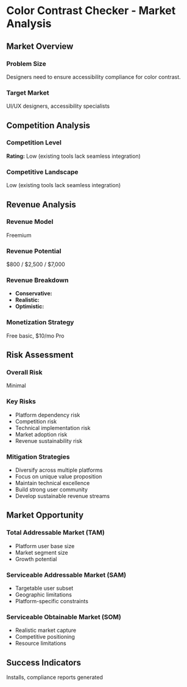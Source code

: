 # Color Contrast Checker - Market Analysis

## Market Overview

### Problem Size
Designers need to ensure accessibility compliance for color contrast.

### Target Market
UI/UX designers, accessibility specialists

## Competition Analysis

### Competition Level
**Rating:** Low (existing tools lack seamless integration)

### Competitive Landscape
Low (existing tools lack seamless integration)

## Revenue Analysis

### Revenue Model
Freemium

### Revenue Potential
$800 / $2,500 / $7,000

### Revenue Breakdown
- **Conservative:** 
- **Realistic:** 
- **Optimistic:** 

### Monetization Strategy
Free basic, $10/mo Pro

## Risk Assessment

### Overall Risk
Minimal

### Key Risks
- Platform dependency risk
- Competition risk
- Technical implementation risk
- Market adoption risk
- Revenue sustainability risk

### Mitigation Strategies
- Diversify across multiple platforms
- Focus on unique value proposition
- Maintain technical excellence
- Build strong user community
- Develop sustainable revenue streams

## Market Opportunity

### Total Addressable Market (TAM)
- Platform user base size
- Market segment size
- Growth potential

### Serviceable Addressable Market (SAM)
- Targetable user subset
- Geographic limitations
- Platform-specific constraints

### Serviceable Obtainable Market (SOM)
- Realistic market capture
- Competitive positioning
- Resource limitations

## Success Indicators
Installs, compliance reports generated

